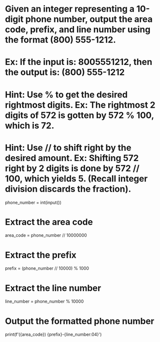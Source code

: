 # Given an integer representing a 10-digit phone number, output the area code, prefix, and line number using the format (800) 555-1212.

# Ex: If the input is: 8005551212, then the output is: (800) 555-1212

# Hint: Use % to get the desired rightmost digits. Ex: The rightmost 2 digits of 572 is gotten by 572 % 100, which is 72.

# Hint: Use // to shift right by the desired amount. Ex: Shifting 572 right by 2 digits is done by 572 // 100, which yields 5. (Recall integer division discards the fraction).

phone_number = int(input())

# Extract the area code
area_code = phone_number // 10000000

# Extract the prefix
prefix = (phone_number // 10000) % 1000

# Extract the line number
line_number = phone_number % 10000

# Output the formatted phone number
print(f'({area_code}) {prefix}-{line_number:04}')
